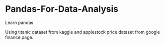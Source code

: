 # Pandas-For-Data-Analysis
Learn pandas 

Using titanic dataset from kaggle and applestock price dataset from google finance page. 

